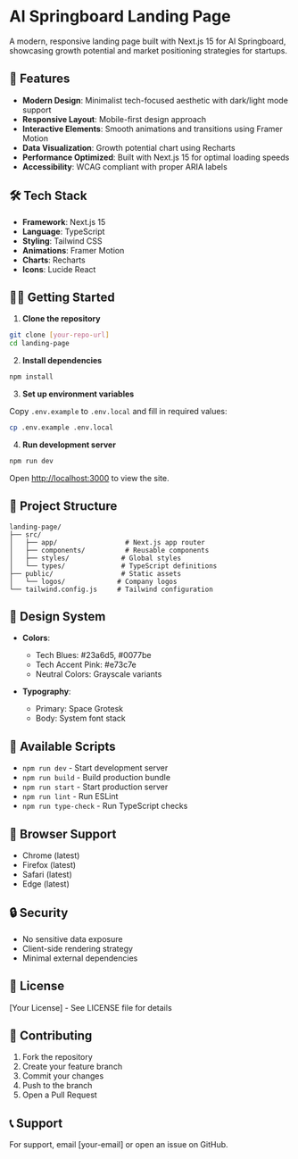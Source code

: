 # AI Springboard Landing Page

A modern, responsive landing page built with Next.js 15 for AI Springboard, showcasing growth potential and market positioning strategies for startups.

## 🚀 Features

- **Modern Design**: Minimalist tech-focused aesthetic with dark/light mode support
- **Responsive Layout**: Mobile-first design approach
- **Interactive Elements**: Smooth animations and transitions using Framer Motion
- **Data Visualization**: Growth potential chart using Recharts
- **Performance Optimized**: Built with Next.js 15 for optimal loading speeds
- **Accessibility**: WCAG compliant with proper ARIA labels

## 🛠️ Tech Stack

- **Framework**: Next.js 15
- **Language**: TypeScript
- **Styling**: Tailwind CSS
- **Animations**: Framer Motion
- **Charts**: Recharts
- **Icons**: Lucide React

## 🏃‍♂️ Getting Started

1. **Clone the repository**

```bash
git clone [your-repo-url]
cd landing-page
```

2. **Install dependencies**

```bash
npm install
```

3. **Set up environment variables**

Copy `.env.example` to `.env.local` and fill in required values:
```bash
cp .env.example .env.local
```

4. **Run development server**

```bash
npm run dev
```

Open [http://localhost:3000](http://localhost:3000) to view the site.

## 📁 Project Structure

```
landing-page/
├── src/
│   ├── app/                 # Next.js app router
│   ├── components/          # Reusable components
│   ├── styles/             # Global styles
│   └── types/              # TypeScript definitions
├── public/                 # Static assets
│   └── logos/             # Company logos
└── tailwind.config.js     # Tailwind configuration
```

## 🎨 Design System

- **Colors**:
  - Tech Blues: #23a6d5, #0077be
  - Tech Accent Pink: #e73c7e
  - Neutral Colors: Grayscale variants

- **Typography**:
  - Primary: Space Grotesk
  - Body: System font stack

## 🔧 Available Scripts

- `npm run dev` - Start development server
- `npm run build` - Build production bundle
- `npm run start` - Start production server
- `npm run lint` - Run ESLint
- `npm run type-check` - Run TypeScript checks

## 📱 Browser Support

- Chrome (latest)
- Firefox (latest)
- Safari (latest)
- Edge (latest)

## 🔒 Security

- No sensitive data exposure
- Client-side rendering strategy
- Minimal external dependencies

## 📄 License

[Your License] - See LICENSE file for details

## 🤝 Contributing

1. Fork the repository
2. Create your feature branch
3. Commit your changes
4. Push to the branch
5. Open a Pull Request

## 📞 Support

For support, email [your-email] or open an issue on GitHub.
